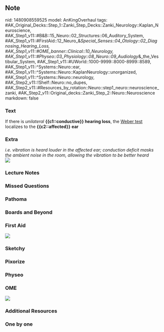 ## Note
nid: 1480908559525
model: AnKingOverhaul
tags: #AK_Original_Decks::Step_1::Zanki_Step_Decks::Zanki_Neurology::Kaplan_Neuroscience, #AK_Step1_v11::#B&B::15_Neuro::02_Structures::06_Auditory_System, #AK_Step1_v11::#FirstAid::12_Neuro_&_Special_Senses::04_Otology::02_Diagnosing_Hearing_Loss, #AK_Step1_v11::#OME_banner::Clinical::10_Neurology, #AK_Step1_v11::#Physeo::03_Physiology::08_Neuro::09_Audiology_&_the_Vestibular_System, #AK_Step1_v11::#UWorld::1000-9999::8000-8999::8589, #AK_Step1_v11::^Systems::Neuro::ear, #AK_Step1_v11::^Systems::Neuro::KaplanNeurology::unorganized, #AK_Step1_v11::^Systems::Neuro::neurology, #AK_Step2_v11::!Shelf::Neuro::no_dupes, #AK_Step2_v11::#Resources_by_rotation::Neuro::step1_neuro::neuroscience_zanki, #AK_Step2_v11::Original_decks::Zanki_Step_2::Neuro::Neuroscience
markdown: false

### Text
<div>
  If there is <i>unilateral</i> <b>{{c1::conductive}} hearing
  loss</b>, the <u>Weber test</u> localizes to the
  <b>{{c2::affected}}</b> <b>ear</b>
</div>

### Extra
<div>
  <i>i.e. vibration is heard louder in the affected ear; conduction
  deficit masks the ambient noise in the room, allowing the
  vibration to be better heard</i>
</div>
<div><img src="X2604-W-02_1606536512076.png"></div>

### Lecture Notes


### Missed Questions


### Pathoma


### Boards and Beyond


### First Aid
<img src="tmpjrrBmi.png">

### Sketchy


### Pixorize


### Physeo


### OME
<div class="ome-widget">
  <a href=
  "https://onlinemeded.org/spa/neurology?ref=anki"><img src="_OME_AnkiFlashcards_Topic_2.png"></a>
</div>

### Additional Resources


### One by one

